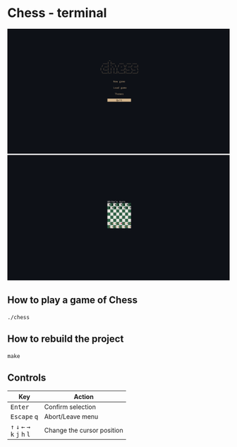 # Chess - terminal

![menu](https://github.com/JakeTheRealOne/chess/blob/master/screenshots/menu.png)
![gameplay](https://github.com/JakeTheRealOne/chess/blob/master/screenshots/gameplay.png)

## How to play a game of Chess
    ./chess
## How to rebuild the project
    make
## Controls
| Key | Action |
|----------|----------|
| <kbd>Enter</kbd>   | Confirm selection |
| <kbd>Escape</kbd> <kbd>q</kbd> | Abort/Leave menu |
| <kbd>↑</kbd> <kbd>↓</kbd> <kbd>←</kbd> <kbd>→</kbd> <br> <kbd>k</kbd> <kbd>j</kbd> <kbd>h</kbd> <kbd>l</kbd> | Change the cursor position |
